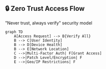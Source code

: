 ## 🔒 Zero Trust Access Flow
"Never trust, always verify" security model

```mermaid
graph TD
    A[Access Request] --> B{Verify All}
    B --> C[User Identity]
    B --> D[Device Health]
    B --> E[Network Location]
    C -->|Multi-Factor Auth| F[Grant Access]
    D -->|Patch Level/Encryption| F
    E -->|Geo/IP Restrictions| F
